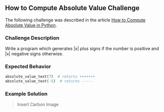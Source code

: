 ## How to Compute Absolute Value Challenge

The following challenge was described in the article 
[How to Compute Absolute Value in Python](https://therenegadecoder.com/code/how-to-compute-absolute-value-in-python/#challenge).

### Challenge Description

Write a program which generates |x| plus signs if the number is positive and |x| negative signs otherwise.

### Expected Behavior

```python
absolute_value_text(7)  # returns +++++++
absolute_value_text(-5)  # returns -----
```

### Example Solution

> Insert Carbon Image
